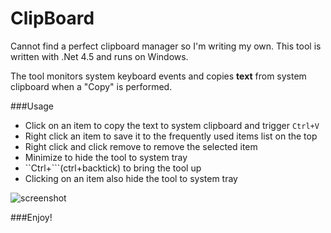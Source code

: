 ClipBoard
=========

Cannot find a perfect clipboard manager so I'm writing my own. This 
tool is written with .Net 4.5 and runs on Windows.

The tool monitors system keyboard events and copies **text** from system 
clipboard when a "Copy" is performed.

###Usage

- Click on an item to copy the text to system clipboard and trigger `Ctrl+V`
- Right click an item to save it to the frequently used items list on the top
- Right click and click remove to remove the selected item
- Minimize to hide the tool to system tray
- ``Ctrl+```(ctrl+backtick) to bring the tool up
- Clicking on an item also hide the tool to system tray


![screenshot](https://raw.githubusercontent.com/yadongwen/ClipBoard/master/Screenshot/2014-05-16%2000_19_52-yadongwen_ClipBoard.png)

###Enjoy!
